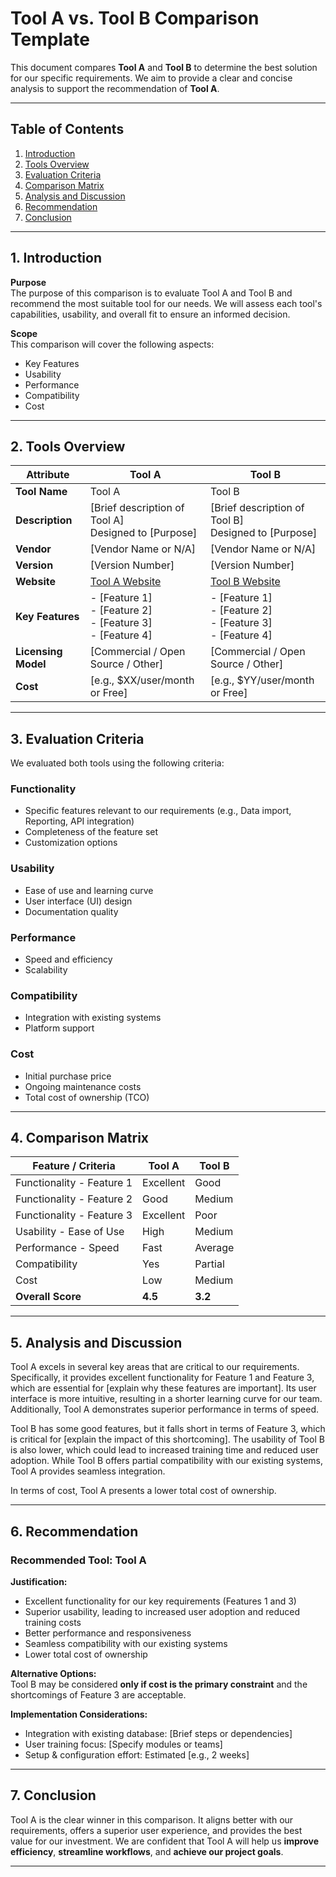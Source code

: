 # Tool A vs. Tool B Comparison Template

This document compares **Tool A** and **Tool B** to determine the best solution for our specific requirements. We aim to provide a clear and concise analysis to support the recommendation of **Tool A**.

---

## Table of Contents

1. [Introduction](#1-introduction)  
2. [Tools Overview](#2-tools-overview)  
3. [Evaluation Criteria](#3-evaluation-criteria)  
4. [Comparison Matrix](#4-comparison-matrix)  
5. [Analysis and Discussion](#5-analysis-and-discussion)  
6. [Recommendation](#6-recommendation)  
7. [Conclusion](#7-conclusion)

---

## 1. Introduction

**Purpose**  
The purpose of this comparison is to evaluate Tool A and Tool B and recommend the most suitable tool for our needs. We will assess each tool's capabilities, usability, and overall fit to ensure an informed decision.

**Scope**  
This comparison will cover the following aspects:
- Key Features
- Usability
- Performance
- Compatibility
- Cost

---

## 2. Tools Overview

| Attribute           | Tool A                                                   | Tool B                                                   |
|--------------------|-----------------------------------------------------------|-----------------------------------------------------------|
| **Tool Name**       | Tool A                                                   | Tool B                                                   |
| **Description**     | [Brief description of Tool A] <br> Designed to [Purpose] | [Brief description of Tool B] <br> Designed to [Purpose] |
| **Vendor**          | [Vendor Name or N/A]                                     | [Vendor Name or N/A]                                     |
| **Version**         | [Version Number]                                         | [Version Number]                                         |
| **Website**         | [Tool A Website](#)                                      | [Tool B Website](#)                                      |
| **Key Features**    | - [Feature 1] <br> - [Feature 2] <br> - [Feature 3] <br> - [Feature 4] | - [Feature 1] <br> - [Feature 2] <br> - [Feature 3] <br> - [Feature 4] |
| **Licensing Model** | [Commercial / Open Source / Other]                       | [Commercial / Open Source / Other]                       |
| **Cost**            | [e.g., $XX/user/month or Free]                           | [e.g., $YY/user/month or Free]                           |

---

## 3. Evaluation Criteria

We evaluated both tools using the following criteria:

### Functionality
- Specific features relevant to our requirements (e.g., Data import, Reporting, API integration)
- Completeness of the feature set
- Customization options

### Usability
- Ease of use and learning curve
- User interface (UI) design
- Documentation quality

### Performance
- Speed and efficiency
- Scalability

### Compatibility
- Integration with existing systems
- Platform support

### Cost
- Initial purchase price
- Ongoing maintenance costs
- Total cost of ownership (TCO)

---

## 4. Comparison Matrix

| Feature / Criteria         | Tool A   | Tool B   |
|----------------------------|----------|----------|
| Functionality - Feature 1  | Excellent| Good     |
| Functionality - Feature 2  | Good     | Medium   |
| Functionality - Feature 3  | Excellent| Poor     |
| Usability - Ease of Use    | High     | Medium   |
| Performance - Speed        | Fast     | Average  |
| Compatibility              | Yes      | Partial  |
| Cost                       | Low      | Medium   |
| **Overall Score**          | **4.5**  | **3.2**  |

---

## 5. Analysis and Discussion

Tool A excels in several key areas that are critical to our requirements. Specifically, it provides excellent functionality for Feature 1 and Feature 3, which are essential for [explain why these features are important]. Its user interface is more intuitive, resulting in a shorter learning curve for our team. Additionally, Tool A demonstrates superior performance in terms of speed.

Tool B has some good features, but it falls short in terms of Feature 3, which is critical for [explain the impact of this shortcoming]. The usability of Tool B is also lower, which could lead to increased training time and reduced user adoption. While Tool B offers partial compatibility with our existing systems, Tool A provides seamless integration.

In terms of cost, Tool A presents a lower total cost of ownership.

---

## 6. Recommendation

### Recommended Tool: **Tool A**

**Justification:**
- Excellent functionality for our key requirements (Features 1 and 3)
- Superior usability, leading to increased user adoption and reduced training costs
- Better performance and responsiveness
- Seamless compatibility with our existing systems
- Lower total cost of ownership

**Alternative Options:**  
Tool B may be considered **only if cost is the primary constraint** and the shortcomings of Feature 3 are acceptable.

**Implementation Considerations:**
- Integration with existing database: [Brief steps or dependencies]
- User training focus: [Specify modules or teams]
- Setup & configuration effort: Estimated [e.g., 2 weeks]

---

## 7. Conclusion

Tool A is the clear winner in this comparison. It aligns better with our requirements, offers a superior user experience, and provides the best value for our investment. We are confident that Tool A will help us **improve efficiency**, **streamline workflows**, and **achieve our project goals**.

---
